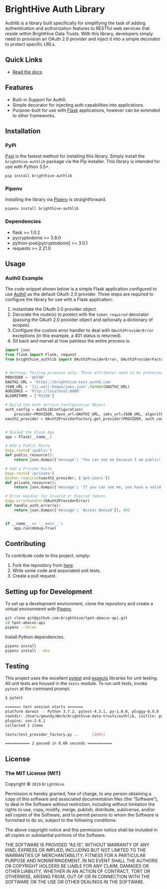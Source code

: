 # BrightHive Auth Library

Authlib is a library built specifically for simplifying the task of adding authentication and authorization features to RESTful web services that reside within BrightHive Data Trusts. With this library, developers simply need to provision an OAuth 2.0 provider and inject it into a simple decorator to protect specific URLs.

## Quick Links

- [Read the docs](https://brighthive-authlib.readthedocs.io/en/latest/)

## Features

- Built-in Support for Auth0.
- Simple decorator for injecting auth capabilities into applications.
- Purpose-built for use with [Flask](http://flask.pocoo.org/) applications, however can be extended to other frameworks.

## Installation

### PyPi

[Pypi](https://pypi.org) is the fastest method for installing this library. Simply install the `brighthive-authlib` package via the Pip installer. This library is intended for use with Python 3.5+.

```bash
pip install brighthive-authlib
```

### Pipenv

Installing the library via [Pipenv](https://pipenv.readthedocs.io/en/latest/) is straightforward.

```bash
pipenv install brighthive-authlib
```

### Dependencies

- flask >= 1.0.2
- pycryptodome >= 3.8.0
- python-jose[pycryptodome] >= 3.0.1
- requests >= 2.21.0

## Usage

### Auth0 Example

The code snippet shown below is a simple Flask application configured to use [Auth0](https://auth0.com) as the default OAuth 2.0 provider. Three steps are required to configure the library for use with a Flask application:

1. Instantiate the OAuth 2.0 provider object.
2. Decorate the route(s) to protect with the `token_required` decorator (passing the OAuth 2.0 provider object and optionally a dictionary of scopes).
3. Configure the custom error handler to deal with `OAuth2ProviderError` exceptions (in this example, a 401 status is returned).
4. Sit back and marvel at how painless the entire process is.

```python
import json
from flask import Flask, request
from brighthive_authlib import OAuth2ProviderError, OAuth2ProviderFactory, AuthLibConfiguration, token_required


# Warning: Testing purposes only. These attributes need to be protected.
PROVIDER = 'AUTH0'
OAUTH2_URL = 'https://brighthive-test.auth0.com'
JSON_URL = '{}/.well-known/jwks.json'.format(OAUTH2_URL)
AUDIENCE = 'http://localhost:8000'
ALGORITHMS = ['RS256']

# Build the Auth Service Configuration Object
auth_config = AuthLibConfiguration(
    provider=PROVIDER, base_url=OAUTH2_URL, jwks_url=JSON_URL, algorithms=ALGORITHMS, audience=AUDIENCE)
oauth2_provider = OAuth2ProviderFactory.get_provider(PROVIDER, auth_config)


# Builed the Flask App
app = Flask(__name__)

# Add a Public Route
@app.route('/public')
def public_resource():
    return json.dumps({'message': 'You can see me because I am public!'}), 200

# Add a Private Route
@app.route('/private')
@token_required(oauth2_provider, ['get:users'])
def private_resource():
    return json.dumps({'message': 'If you can see me, you have a valid token.'}), 200

# Error Handler for Invalid or Expired Tokens
@app.errorhandler(OAuth2ProviderError)
def handle_auth_error(e):
    return json.dumps({'message': 'Access Denied'}), 401


if __name__ == '__main__':
    app.run(debug=True)
```

## Contributing

To contribute code to this project, simply:

1. Fork the repository from [here](https://github.com/brighthive/authlib).
2. Write some code and associated unit tests.
3. Create a pull request.

## Setting up for Development

To set up a development environment, clone the repository and create a virtual environmemt with [Pipenv](https://docs.pipenv.org/).

```bash
git clone git@github.com:brighthive/tpot-abacus-api.git
cd tpot-abacus-api
pipenv --three
```

Install Python dependencies.

```bash
pipenv install
pipenv install --dev
```

## Testing

This project uses the excellent [pytest](https://docs.pytest.org/en/latest/) and [expects](https://github.com/jaimegildesagredo/expects) libraries for unit testing. All unit tests are housed in the `tests` module. To run unit tests, invoke `pytest` at the command prompt.

```bash
$ pytest

======= test session starts =======
platform darwin -- Python 3.7.2, pytest-4.3.1, py-1.8.0, pluggy-0.9.0
rootdir: /Users/gmundy/Work/brighthive-data-trusts/authlib, inifile: pytest.ini
plugins: cov-2.6.1
collected 2 items

tests/test_provider_factory.py ..      [100%]

=========== 2 passed in 0.60 seconds ===========
```

## License

### The MIT License (MIT)

Copyright © `2019` `BrightHive`

Permission is hereby granted, free of charge, to any person
obtaining a copy of this software and associated documentation
files (the “Software”), to deal in the Software without
restriction, including without limitation the rights to use,
copy, modify, merge, publish, distribute, sublicense, and/or sell
copies of the Software, and to permit persons to whom the
Software is furnished to do so, subject to the following
conditions:

The above copyright notice and this permission notice shall be
included in all copies or substantial portions of the Software.

THE SOFTWARE IS PROVIDED “AS IS”, WITHOUT WARRANTY OF ANY KIND,
EXPRESS OR IMPLIED, INCLUDING BUT NOT LIMITED TO THE WARRANTIES
OF MERCHANTABILITY, FITNESS FOR A PARTICULAR PURPOSE AND
NONINFRINGEMENT. IN NO EVENT SHALL THE AUTHORS OR COPYRIGHT
HOLDERS BE LIABLE FOR ANY CLAIM, DAMAGES OR OTHER LIABILITY,
WHETHER IN AN ACTION OF CONTRACT, TORT OR OTHERWISE, ARISING
FROM, OUT OF OR IN CONNECTION WITH THE SOFTWARE OR THE USE OR
OTHER DEALINGS IN THE SOFTWARE.
